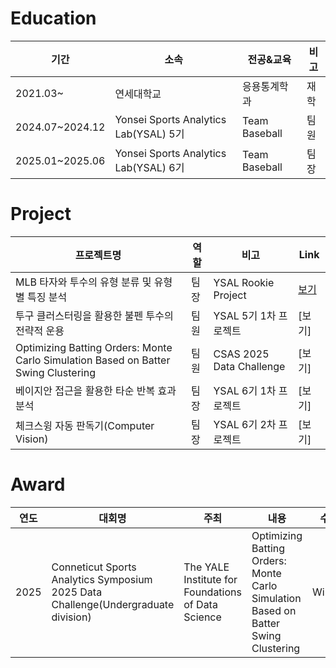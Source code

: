 # Education
|기간|소속|전공&교육|비고|
|--|-----|---|--|
|2021.03~|연세대학교|응용통계학과|재학|
|2024.07~2024.12|Yonsei Sports Analytics Lab(YSAL) 5기|Team Baseball|팀원|
|2025.01~2025.06|Yonsei Sports Analytics Lab(YSAL) 6기|Team Baseball|팀장|

# Project
|프로젝트명|역할|비고|Link|
|----|--|--|-|
|MLB 타자와 투수의 유형 분류 및 유형별 특징 분석|팀장|YSAL Rookie Project|[보기](https://github.com/jiyongleex/ysal_rookie_project.git)|
|투구 클러스터링을 활용한 불펜 투수의 전략적 운용|팀원|YSAL 5기 1차 프로젝트|[보기]|
|Optimizing Batting Orders: Monte Carlo Simulation Based on Batter Swing Clustering|팀원|CSAS 2025 Data Challenge|[보기]|
|베이지안 접근을 활용한 타순 반복 효과 분석|팀장|YSAL 6기 1차 프로젝트|[보기]|
|체크스윙 자동 판독기(Computer Vision)|팀장|YSAL 6기 2차 프로젝트|[보기]|

# Award
|연도|대회명|주최|내용|수상
|--|---|--|--|--|
|2025|Conneticut Sports Analytics Symposium 2025 Data Challenge(Undergraduate division)|The YALE Institute for Foundations of Data Science| Optimizing Batting Orders: Monte Carlo Simulation Based on Batter Swing Clustering|Winner|
